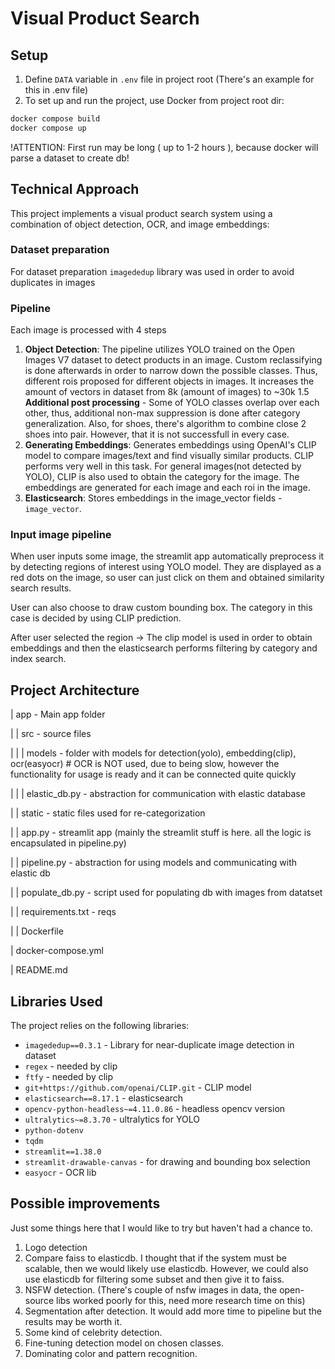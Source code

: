 # Visual Product Search

## Setup

1. Define `DATA` variable in `.env` file in project root (There's an example for this in .env file)
2. To set up and run the project, use Docker from project root dir:

```sh
docker compose build
docker compose up
```

!ATTENTION: First run may be long ( up to 1-2 hours ), because docker will parse a dataset to create db!

## Technical Approach

This project implements a visual product search system using a combination of object detection, OCR, and image embeddings:

### Dataset preparation
For dataset preparation `imagededup` library was used in order to avoid duplicates in images

### Pipeline
Each image is processed with 4 steps
1. **Object Detection**: The pipeline utilizes YOLO trained on the Open Images V7 dataset to detect products in an image. Custom reclassifying is done afterwards in order to narrow down the possible classes. Thus, different rois proposed for different objects in images. It increases the amount of vectors in dataset from 8k (amount of images) to ~30k
1.5 **Additional post processing** - Some of YOLO classes overlap over each other, thus, additional non-max suppression is done after category generalization. Also, for shoes, there's algorithm to combine close 2 shoes into pair. However, that it is not successfull in every case.
2. **Generating Embeddings**: Generates embeddings using OpenAI's CLIP model to compare images/text and find visually similar products. CLIP performs very well in this task. For general images(not detected by YOLO), CLIP is also used to obtain the category for the image.
The embeddings are generated for each image and each roi in the image. 
3. **Elasticsearch**: Stores embeddings in the image_vector fields - `image_vector`.

### Input image pipeline
When user inputs some image, the streamlit app automatically preprocess it by detecting regions of interest using YOLO model. They are displayed as a red dots on the image, so user can just click on them and obtained similarity search results.

User can also choose to draw custom bounding box. The category in this case is decided by using CLIP prediction.

After user selected the region -> The clip model is used in order to obtain embeddings and then the elasticsearch performs filtering by category and index search.

## Project Architecture
| app - Main app folder

| | src - source files

| | | models - folder with models for detection(yolo), embedding(clip), ocr(easyocr) # OCR is NOT used, due to being slow, however the functionality for usage is ready and it can be connected quite quickly

| | | elastic_db.py - abstraction for communication with elastic database

| | static - static files used for re-categorization

| | app.py - streamlit app (mainly the streamlit stuff is here. all the logic is encapsulated in pipeline.py)

| | pipeline.py - abstraction for using models and communicating with elastic db

| | populate_db.py - script used for populating db with images from datatset

| | requirements.txt - reqs 

| | Dockerfile

| docker-compose.yml

| README.md

## Libraries Used

The project relies on the following libraries:

- `imagededup==0.3.1` - Library for near-duplicate image detection in dataset
- `regex` - needed by clip
- `ftfy` - needed by clip
- `git+https://github.com/openai/CLIP.git` - CLIP model
- `elasticsearch==8.17.1` - elasticsearch 
- `opencv-python-headless~=4.11.0.86` - headless opencv version
- `ultralytics~=8.3.70` - ultralytics for YOLO
- `python-dotenv`
- `tqdm`
- `streamlit==1.38.0`
- `streamlit-drawable-canvas` - for drawing and bounding box selection
- `easyocr` - OCR lib


## Possible improvements

Just some things here that I would like to try but haven't had a chance to.

1. Logo detection
2. Compare faiss to elasticdb. I thought that if the system must be scalable, then we would likely use elasticdb. However, we could also use elasticdb for filtering some subset and then give it to faiss. 
3. NSFW detection. (There's couple of nsfw images in data, the open-source libs worked poorly for this, need more research time on this)
4. Segmentation after detection. It would add more time to pipeline but the results may be worth it.
5. Some kind of celebrity detection.
6. Fine-tuning detection model on chosen classes.
7. Dominating color and pattern recognition.

